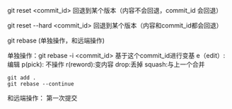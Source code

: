 <!--
 * @Descripttion: 
 * @version: 
 * @Author: anxk
 * @Date: 2020-11-24 18:26:03
 * @LastEditors: sueRimn
-->
git reset <commit_id> 回退到某个版本（内容不会回退，commit_id 会回退）

git reset --hard <commit_id> 回退到某个版本（内容和commit_id都会回退）

git rebase (单独操作，和远端操作)

单独操作：git rebase -i <commit_id>  基于这个commit_id进行变基
    e（edit）: 编辑
    p(pick): 不操作
    r(reword):变内容
    drop:丢掉
    squash:与上一个合并
    
    git add .
    git rebase --continue

和远端操作：
    第一次提交